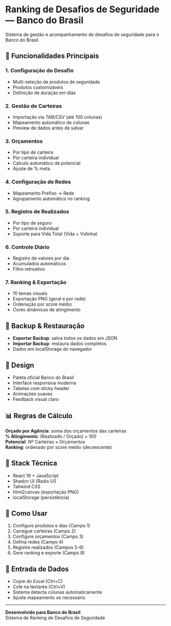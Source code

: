 # Ranking de Desafios de Seguridade — Banco do Brasil

Sistema de gestão e acompanhamento de desafios de seguridade para o Banco do Brasil.

## 🎯 Funcionalidades Principais

### 1. Configuração do Desafio
- Multi-seleção de produtos de seguridade
- Produtos customizáveis
- Definição de duração em dias

### 2. Gestão de Carteiras
- Importação via TAB/CSV (até 100 colunas)
- Mapeamento automático de colunas
- Preview de dados antes de salvar

### 3. Orçamentos
- Por tipo de carteira
- Por carteira individual
- Cálculo automático de potencial
- Ajuste de % meta

### 4. Configuração de Redes
- Mapeamento Prefixo → Rede
- Agrupamento automático no ranking

### 5. Registro de Realizados
- Por tipo de seguro
- Por carteira individual
- Suporte para Vida Total (Vida + Vidinha)

### 6. Controle Diário
- Registro de valores por dia
- Acumulados automáticos
- Filtro retroativo

### 7. Ranking & Exportação
- 10 temas visuais
- Exportação PNG (geral e por rede)
- Ordenação por score médio
- Cores dinâmicas de atingimento

## 💾 Backup & Restauração

- **Exportar Backup**: salva todos os dados em JSON
- **Importar Backup**: restaura dados completos
- Dados em localStorage do navegador

## 🎨 Design

- Paleta oficial Banco do Brasil
- Interface responsiva moderna
- Tabelas com sticky header
- Animações suaves
- Feedback visual claro

## 📊 Regras de Cálculo

**Orçado por Agência**: soma dos orçamentos das carteiras  
**% Atingimento**: (Realizado / Orçado) × 100  
**Potencial**: Nº Carteiras × Orçamentos  
**Ranking**: ordenado por score médio (decrescente)

## 🚀 Stack Técnica

- React 19 + JavaScript
- Shadcn UI (Radix UI)
- Tailwind CSS
- html2canvas (exportação PNG)
- localStorage (persistência)

## 📝 Como Usar

1. Configure produtos e dias (Campo 1)
2. Carregue carteiras (Campo 2)
3. Configure orçamentos (Campo 3)
4. Defina redes (Campo 4)
5. Registre realizados (Campos 5-6)
6. Gere ranking e exporte (Campo 8)

## 🔧 Entrada de Dados

- Copie do Excel (Ctrl+C)
- Cole na textarea (Ctrl+V)
- Sistema detecta colunas automaticamente
- Ajuste mapeamento se necessário

---

**Desenvolvido para Banco do Brasil**  
Sistema de Ranking de Desafios de Seguridade
